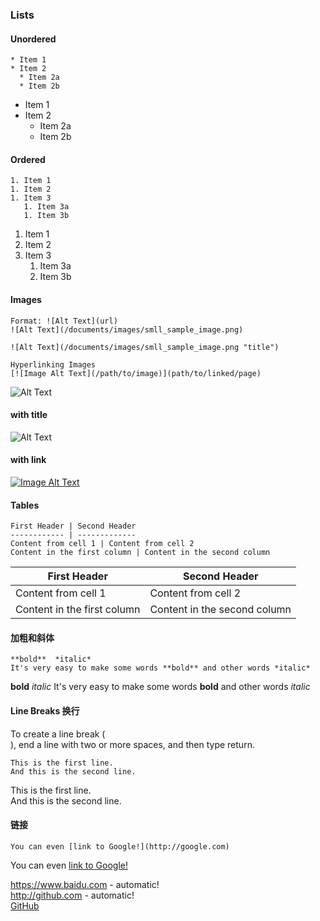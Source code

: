 ### Lists

#### Unordered
```
* Item 1
* Item 2
  * Item 2a
  * Item 2b
```
* Item 1
* Item 2
  * Item 2a
  * Item 2b

#### Ordered
```
1. Item 1
1. Item 2
1. Item 3
   1. Item 3a
   1. Item 3b
```
1. Item 1
1. Item 2
1. Item 3
   1. Item 3a
   1. Item 3b

#### Images
```
Format: ![Alt Text](url)
![Alt Text](/documents/images/smll_sample_image.png)

![Alt Text](/documents/images/smll_sample_image.png "title")

Hyperlinking Images
[![Image Alt Text](/path/to/image)](path/to/linked/page)

```
![Alt Text](https://raw.githubusercontent.com/Boytobeaman/learnnote.site/master/static/documents/images/smll_sample_image.png)
#### with title
![Alt Text](https://raw.githubusercontent.com/Boytobeaman/learnnote.site/master/static/documents/images/smll_sample_image.png "title")

#### with link
[![Image Alt Text](https://raw.githubusercontent.com/Boytobeaman/learnnote.site/master/static/documents/images/smll_sample_image.png)](https://www.baidu.com)

#### Tables
```
First Header | Second Header
------------ | -------------
Content from cell 1 | Content from cell 2
Content in the first column | Content in the second column
```
First Header | Second Header
------------ | -------------
Content from cell 1 | Content from cell 2
Content in the first column | Content in the second column


#### 加粗和斜体
```
**bold**  *italic* 
It's very easy to make some words **bold** and other words *italic* 
```
**bold**  *italic* 
It's very easy to make some words **bold** and other words *italic* 

#### Line Breaks 换行
To create a line break (<br>), end a line with two or more spaces, and then type return.
```
This is the first line.  
And this is the second line.
```
This is the first line.  
And this is the second line.

#### 链接
```
You can even [link to Google!](http://google.com)
```
You can even [link to Google!](http://google.com)

https://www.baidu.com - automatic!  
http://github.com - automatic!  
[GitHub](http://github.com)